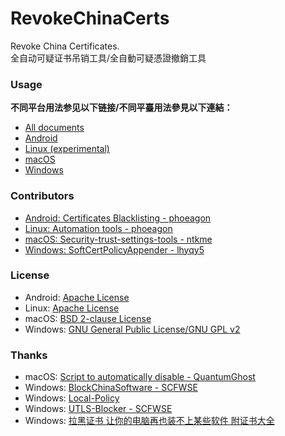 ﻿RevokeChinaCerts
==============
Revoke China Certificates.<br />
全自动可疑证书吊销工具/全自動可疑憑證撤銷工具<br />

### Usage
**不同平台用法参见以下链接/不同平臺用法參見以下連結：**
* [All documents](https://github.com/lvwenzhuo2003/RevokeChinaCerts/tree/master/Shared/Documents)
* [Android](https://github.com/lvwenzhuo2003/RevokeChinaCerts/tree/master/Android)
* [Linux (experimental)](https://github.com/lvwenzhuo2003/RevokeChinaCerts/tree/master/Linux)
* [macOS](https://github.com/lvwenzhuo2003/RevokeChinaCerts/tree/master/Mac)
* [Windows](https://github.com/lvwenzhuo2003/RevokeChinaCerts/tree/master/Windows)

### Contributors
* [Android: Certificates Blacklisting - phoeagon](https://github.com/phoeagon/RevokeChinaCerts/tree/master/Android)
* [Linux: Automation tools - phoeagon](https://github.com/phoeagon/RevokeChinaCerts/tree/master/Linux)
* [macOS: Security-trust-settings-tools - ntkme](https://github.com/ntkme/security-trust-settings-tools)
* [Windows: SoftCertPolicyAppender - lhyqy5](https://github.com/lhyqy5)

### License
* Android: [Apache License](https://github.com/lvwenzhuo2003/RevokeChinaCerts/blob/master/Android/LICENSE)
* Linux: [Apache License](https://github.com/lvwenzhuo2003/RevokeChinaCerts/blob/master/Linux/LICENSE)
* macOS: [BSD 2-clause License](https://github.com/lvwenzhuo2003/RevokeChinaCerts/blob/master/Mac/LICENSE)
* Windows: [GNU General Public License/GNU GPL v2](https://github.com/lvwenzhuo2003/RevokeChinaCerts/blob/master/Windows/LICENSE)

### Thanks
* macOS: [Script to automatically disable - QuantumGhost](https://github.com/QuantumGhost/RevokeChinaCerts/tree/master/Mac)
* Windows: [BlockChinaSoftware - SCFWSE](https://github.com/SCFWSE/BlockChinaSoftware)
* Windows: [Local-Policy](https://bitbucket.org/MartinEden/local-policy)
* Windows: [UTLS-Blocker - SCFWSE](https://github.com/SCFWSE/UTLS-Blocker)
* Windows: [拉黑证书 让你的电脑再也装不上某些软件 附证书大全](https://typcn.com/legacy/blog/posts/ban-digital-cert.html)

